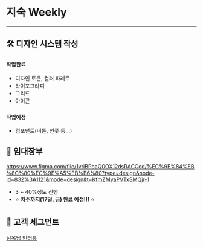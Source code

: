 # 지숙 Weekly

---

## 🛠️ 디자인 시스템 작성

[](https://www.figma.com/file/zX4aVIXHh64CdgM64MoKQ9/[공장장닷컴]-디자인-시스템_라이브러리?type=design&node-id=4:7018&mode=design&t=1g7shr9x442KPsSn-1)

### `작업완료`

- 디자인 토큰, 컬러 파레트
- 타이포그라피
- 그리드
- 아이콘

### `작업예정`

- 컴포넌트(버튼, 인풋 등…)

## 📄 임대장부

https://www.figma.com/file/1vriBPoaQ0OX12dsRACCcd/%EC%9E%84%EB%8C%80%EC%9E%A5%EB%B6%80?type=design&node-id=832%3A1121&mode=design&t=KfmZMyaPVTxSMQjr-1

- 3 ~ 40%정도 진행
- ⭐️ **차주까지(17일, 금) 완료 예정!!!** ⭐️

## 🧐 고객 세그먼트

[선옥님 인터뷰](https://www.notion.so/0f4ba0914a7d4949ae2a14263ebc90fd?pvs=21)